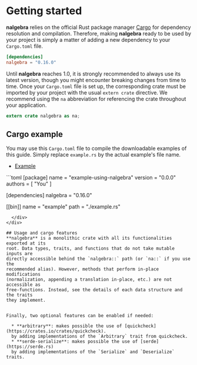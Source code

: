 # Getting started
**nalgebra** relies on the official Rust package manager
[Cargo](https://crates.io) for dependency resolution and compilation. Therefore,
making **nalgebra** ready to be used by your project is simply a matter of
adding a new dependency to your `Cargo.toml` file.

```toml
[dependencies]
nalgebra = "0.16.0"
```

Until **nalgebra** reaches 1.0, it is strongly recommended to always use its
latest version, though you might encounter breaking changes from time to time.
Once your `Cargo.toml` file is set up, the corresponding crate must be imported
by your project with the usual `extern crate` directive. We recommend using the
`na` abbreviation for referencing the crate throughout your application.

```rust
extern crate nalgebra as na;
```

## Cargo example
You may use this `Cargo.toml` file to compile the downloadable examples of this
guide. Simply replace `example.rs` by the actual example's file name.

<ul class="nav nav-tabs">
  <li class="active"><a id="tab_nav_link" data-toggle="tab" href="#cargo">Example</a></li>

  <div class="btn-primary" onclick="window.open('https://raw.githubusercontent.com/rustsim/nalgebra/master/examples/cargo/Cargo.toml')"></div>
</ul>

<div class="tab-content" markdown="1">
  <div id="cargo" class="tab-pane in active">
```toml
[package]
name    = "example-using-nalgebra"
version = "0.0.0"
authors = [ "You" ]

[dependencies]
nalgebra = "0.16.0"

[[bin]]
name = "example"
path = "./example.rs"
```
  </div>
</div>

## Usage and cargo features
**nalgebra** is a monolithic crate with all its functionalities exported at its
root. Data types, traits, and functions that do not take mutable inputs are
directly accessible behind the `nalgebra::` path (or `na::` if you use the
recommended alias). However, methods that perform in-place modifications
(normalization, appending a translation in-place, etc.) are not accessible as
free-functions. Instead, see the details of each data structure and the traits
they implement.


Finally, two optional features can be enabled if needed:

  * **arbitrary**: makes possible the use of [quickcheck](https://crates.io/crates/quickcheck).
  by adding implementations of the `Arbitrary` trait from quickcheck.
  * **serde-serialize**: makes possible the use of [serde](https://serde.rs)
  by adding implementations of the `Serialize` and `Deserialize` traits.
